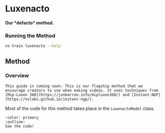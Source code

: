 # Luxenacto

<h4>Our *defacto* method.</h4>

### Running the Method

```bash
ns-train luxenacto --help
```

## Method

### Overview

```{admonition} Coming Soon
This guide is coming soon. This is our flagship method that we encourage creators to use when making videos. It uses techniques from [Mip-Luxen 360](https://jonbarron.info/mipluxen360/) and [Instant-NGP](https://nvlabs.github.io/instant-ngp/).
```

Most of the code for this method takes place in the `LuxenactoModel` class.

```{button-link} https://github.com/luxenstudio-project/luxenstudio/blob/main/luxenstudio/models/luxenacto.py
:color: primary
:outline:
See the code!
```
